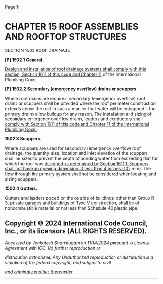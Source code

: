Page 1:

# CHAPTER 15 ROOF ASSEMBLIES AND ROOFTOP STRUCTURES

 SECTION 1502
 ROOF DRAINAGE



**[P] 1502.1 General.**


[Design and installation of roof drainage systems shall comply with this section, Section 1611 of this code and Chapter 11](http://codes.iccsafe.org/#VACC2021P1_Ch16_Sec1611)
of the International Plumbing Code.



**[P] 1502.2 Secondary (emergency overflow) drains or scuppers.**


Where roof drains are required, secondary (emergency overflow) roof drains or scuppers shall be provided where the roof
perimeter construction extends above the roof in such a manner that water will be entrapped if the primary drains allow
buildup for any reason. The installation and sizing of secondary emergency overflow drains, leaders and conductors shall
[comply with Section 1611 of this code and Chapter 11 of the International Plumbing Code.](http://codes.iccsafe.org/#VACC2021P1_Ch16_Sec1611)


**1502.3 Scuppers.**


Where scuppers are used for secondary (emergency overflow) roof drainage, the quantity, size, location and inlet
elevation of the scuppers shall be sized to prevent the depth of ponding water from exceeding that for which the roof was
[designed as determined by Section 1611.1. Scuppers shall not have an opening dimension of less than 4 inches (102](http://codes.iccsafe.org/#VACC2021P1_Ch16_Sec1611.1)
mm). The flow through the primary system shall not be considered when locating and sizing scuppers.

**1502.4 Gutters.**

Gutters and leaders placed on the outside of buildings, other than Group R-3, private garages and buildings of Type V
construction, shall be of noncombustible material or not less than Schedule 40 plastic pipe.

## Copyright © 2024 International Code Council, Inc., or its licensors (ALL RIGHTS RESERVED).

_Accessed by Venkatesh Shanmugam on 11/14/2024 pursuant to License Agreement with ICC. No further reproduction or_

_distribution authorized. Any Unauthorized reproduction or distribution is a violation of the federal copyright, and subject to civil_

_[and criminal penalties thereunder](http://codes.iccsafe.org/content/VACC2021P1/chapter-15-roof-assemblies-and-rooftop-structures#VACC2021P1_Ch15_Sec1502)_


-----



